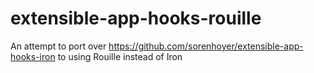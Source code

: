 # extensible-app-hooks-rouille
An attempt to port over https://github.com/sorenhoyer/extensible-app-hooks-iron to using Rouille instead of Iron
